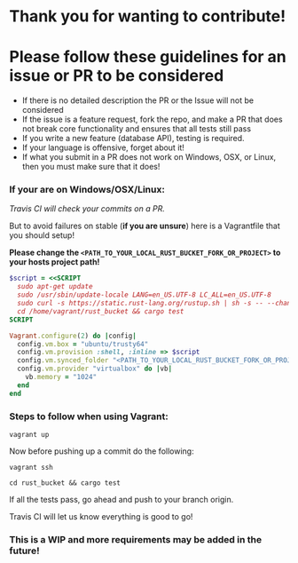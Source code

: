 # Thank you for wanting to contribute!

# Please follow these guidelines for an issue or PR to be considered

* If there is no detailed description the PR or the Issue will not be considered
* If the issue is a feature request, fork the repo, and make a PR that does not break core functionality and ensures that all tests still pass
* If you write a new feature (database API), testing is required.
* If your language is offensive, forget about it!
* If what you submit in a PR does not work on Windows, OSX, or Linux, then you must make sure that it does!

### If your are on Windows/OSX/Linux: 

*Travis CI will check your commits on a PR.*

But to avoid failures on stable (**if you are unsure**) here is a Vagrantfile that you should setup!

**Please change the `<PATH_TO_YOUR_LOCAL_RUST_BUCKET_FORK_OR_PROJECT>` to your hosts project path!**

```ruby
$script = <<SCRIPT
  sudo apt-get update
  sudo /usr/sbin/update-locale LANG=en_US.UTF-8 LC_ALL=en_US.UTF-8
  sudo curl -s https://static.rust-lang.org/rustup.sh | sh -s -- --channel=stable
  cd /home/vagrant/rust_bucket && cargo test
SCRIPT

Vagrant.configure(2) do |config|
  config.vm.box = "ubuntu/trusty64"
  config.vm.provision :shell, :inline => $script
  config.vm.synced_folder "<PATH_TO_YOUR_LOCAL_RUST_BUCKET_FORK_OR_PROJECT>", "/home/vagrant/rust_bucket"
  config.vm.provider "virtualbox" do |vb|
    vb.memory = "1024"
  end
end
```

### Steps to follow when using Vagrant:

`vagrant up`

Now before pushing up a commit do the following:

`vagrant ssh`

`cd rust_bucket && cargo test`

If all the tests pass, go ahead and push to your branch origin.

Travis CI will let us know everything is good to go!

### This is a WIP and more requirements may be added in the future!
